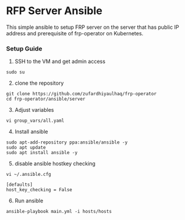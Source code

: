 # RFP Server Ansible

This simple ansible to setup FRP server on the server that has public IP address and prerequisite of frp-operator on Kubernetes.

### Setup Guide

1. SSH to the VM and get admin access
```shell
sudo su
```
2. clone the repository
```shell
git clone https://github.com/zufardhiyaulhaq/frp-operator
cd frp-operator/ansible/server
```
3. Adjust variables
```shell
vi group_vars/all.yaml
```
4. Install ansible
```shell
sudo apt-add-repository ppa:ansible/ansible -y
sudo apt update
sudo apt install ansible -y
```
5. disable ansible hostkey checking
```shell
vi ~/.ansible.cfg

[defaults]
host_key_checking = False
```
6. Run ansible
```
ansible-playbook main.yml -i hosts/hosts
```


